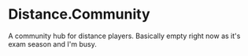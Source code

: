 # Distance.Community #

A community hub for distance players. Basically empty right now as it's exam season and I'm busy.
